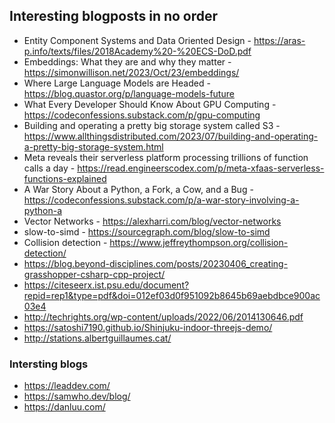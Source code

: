 ## Interesting blogposts in no order

-  	Entity Component Systems and Data Oriented Design - https://aras-p.info/texts/files/2018Academy%20-%20ECS-DoD.pdf
-  	Embeddings: What they are and why they matter - https://simonwillison.net/2023/Oct/23/embeddings/
-  	Where Large Language Models are Headed - https://blog.quastor.org/p/language-models-future
-  	What Every Developer Should Know About GPU Computing - https://codeconfessions.substack.com/p/gpu-computing
-  	Building and operating a pretty big storage system called S3 - https://www.allthingsdistributed.com/2023/07/building-and-operating-a-pretty-big-storage-system.html
-  	Meta reveals their serverless platform processing trillions of function calls a day - https://read.engineerscodex.com/p/meta-xfaas-serverless-functions-explained
-   A War Story About a Python, a Fork, a Cow, and a Bug - 	https://codeconfessions.substack.com/p/a-war-story-involving-a-python-a
-   Vector Networks - https://alexharri.com/blog/vector-networks
-   slow-to-simd - https://sourcegraph.com/blog/slow-to-simd
-   Collision detection - https://www.jeffreythompson.org/collision-detection/
-   https://blog.beyond-disciplines.com/posts/20230406_creating-grasshopper-csharp-cpp-project/
-   https://citeseerx.ist.psu.edu/document?repid=rep1&type=pdf&doi=012ef03d0f951092b8645b69aebdbce900ac03e4
-   http://techrights.org/wp-content/uploads/2022/06/2014130646.pdf
-   https://satoshi7190.github.io/Shinjuku-indoor-threejs-demo/
-   http://stations.albertguillaumes.cat/
  
### Intersting blogs

- https://leaddev.com/
- https://samwho.dev/blog/
- https://danluu.com/
